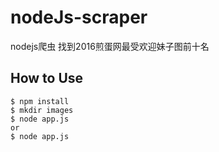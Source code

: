 # nodeJs-scraper
nodejs爬虫 找到2016煎蛋网最受欢迎妹子图前十名  

## How to Use
```
$ npm install
$ mkdir images
$ node app.js 
or 
$ node app.js
```
